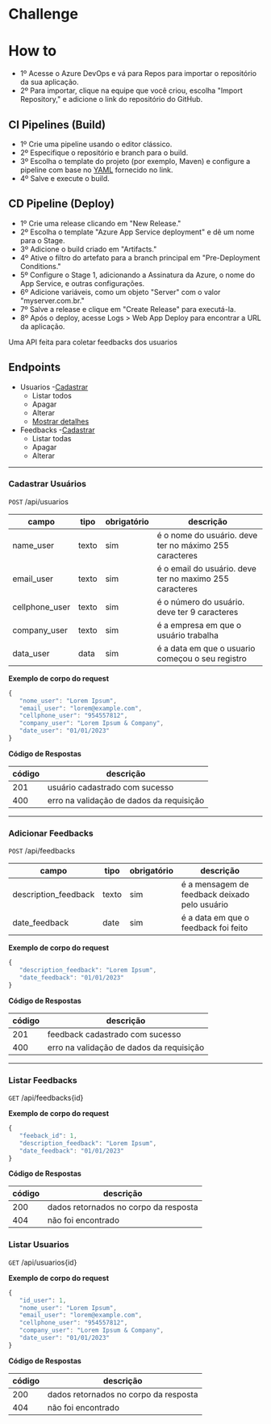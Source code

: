 # Challenge

# How to
- 1º Acesse o Azure DevOps e vá para Repos para importar o repositório da sua aplicação.
- 2º	Para importar, clique na equipe que você criou, escolha "Import Repository," e adicione o link do repositório do GitHub.
## CI Pipelines (Build)
- 1º	Crie uma pipeline usando o editor clássico.
- 2º	Especifique o repositório e branch para o build.
- 3º	Escolha o template do projeto (por exemplo, Maven) e configure a pipeline com base no <a href="">YAML</a> fornecido no link.
- 4º	Salve e execute o build.
## CD Pipeline (Deploy)
- 1º	Crie uma release clicando em "New Release."
- 2º	Escolha o template "Azure App Service deployment" e dê um nome para o Stage.
- 3º	Adicione o build criado em "Artifacts."
- 4º	Ative o filtro do artefato para a branch principal em "Pre-Deployment Conditions."
- 5º	Configure o Stage 1, adicionando a Assinatura da Azure, o nome do App Service, e outras configurações.
- 6º	Adicione variáveis, como um objeto "Server" com o valor "myserver.com.br."
- 7º	Salve a release e clique em "Create Release" para executá-la.
- 8º	Após o deploy, acesse Logs > Web App Deploy para encontrar a URL da aplicação.


Uma API feita para coletar feedbacks dos usuarios

## Endpoints
- Usuarios
    -[Cadastrar](#cadastrar-usuarios)
    - Listar todos
    - Apagar
    - Alterar 
    - [Mostrar detalhes](#)
- Feedbacks
    -[Cadastrar](#cadastrar-feedbacks)
    - Listar todas
    - Apagar
    - Alterar

---

### Cadastrar Usuários
`POST` /api/usuarios

|campo | tipo | obrigatório | descrição
|------|------|-------------|----------
|name_user|texto|sim|é o nome do usuário. deve ter no máximo 255 caracteres
|email_user|texto|sim|é o email do usuário. deve ter no maximo 255 caracteres
|cellphone_user|texto|sim|é o número do usuário. deve ter 9 caracteres
|company_user|texto|sim|é a empresa em que o usuário trabalha
|data_user|data|sim|é a data em que o usuario começou o seu registro

**Exemplo de corpo do request**

```js
{
   "nome_user": "Lorem Ipsum",
   "email_user": "lorem@example.com",
   "cellphone_user": "954557812",
   "company_user": "Lorem Ipsum & Company",
   "date_user": "01/01/2023"
}
```

**Código de Respostas**

|código|descrição
|------|---------
|201|usuário cadastrado com sucesso
|400|erro na validação de dados da requisição

---

### Adicionar Feedbacks
`POST` /api/feedbacks

|campo | tipo | obrigatório | descrição
|------|------|-------------|----------
|description_feedback|texto|sim|é a mensagem de feedback deixado pelo usuário
|date_feedback|date|sim|é a data em que o feedback foi feito

**Exemplo de corpo do request**

```js
{
   "description_feedback": "Lorem Ipsum",
   "date_feedback": "01/01/2023"
}
```

**Código de Respostas**

|código|descrição
|------|---------
|201|feedback cadastrado com sucesso
|400|erro na validação de dados da requisição

---

### Listar Feedbacks
`GET` /api/feedbacks{id}

**Exemplo de corpo do request**

```js
{
   "feeback_id": 1,
   "description_feedback": "Lorem Ipsum",
   "date_feedback": "01/01/2023"
}
```

**Código de Respostas**

|código|descrição
|------|---------
|200|dados retornados no corpo da resposta
|404|não foi encontrado

### Listar Usuarios
`GET` /api/usuarios{id}

**Exemplo de corpo do request**

```js
{
   "id_user": 1,
   "nome_user": "Lorem Ipsum",
   "email_user": "lorem@example.com",
   "cellphone_user": "954557812",
   "company_user": "Lorem Ipsum & Company",
   "date_user": "01/01/2023"
}
```

**Código de Respostas**

|código|descrição
|------|---------
|200|dados retornados no corpo da resposta
|404|não foi encontrado
